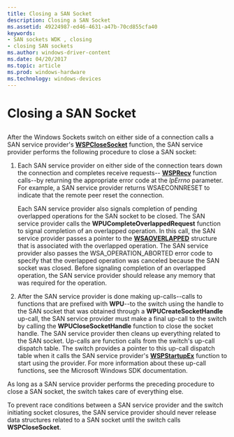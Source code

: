 ```yaml
---
title: Closing a SAN Socket
description: Closing a SAN Socket
ms.assetid: 49224987-ed46-4631-a47b-70cd855cfa40
keywords:
- SAN sockets WDK , closing
- closing SAN sockets
ms.author: windows-driver-content
ms.date: 04/20/2017
ms.topic: article
ms.prod: windows-hardware
ms.technology: windows-devices
---
```


# Closing a SAN Socket


## <a href="" id="ddk-closing-a-san-socket-ng"></a>


After the Windows Sockets switch on either side of a connection calls a SAN service provider's [**WSPCloseSocket**](https://msdn.microsoft.com/library/windows/hardware/ff566273) function, the SAN service provider performs the following procedure to close a SAN socket:

1.  Each SAN service provider on either side of the connection tears down the connection and completes receive requests-- [**WSPRecv**](https://msdn.microsoft.com/library/windows/hardware/ff566309) function calls--by returning the appropriate error code at the *lpErrno* parameter. For example, a SAN service provider returns WSAECONNRESET to indicate that the remote peer reset the connection.

    Each SAN service provider also signals completion of pending overlapped operations for the SAN socket to be closed. The SAN service provider calls the **WPUCompleteOverlappedRequest** function to signal completion of an overlapped operation. In this call, the SAN service provider passes a pointer to the [**WSAOVERLAPPED**](https://msdn.microsoft.com/library/windows/hardware/ff565952) structure that is associated with the overlapped operation. The SAN service provider also passes the WSA\_OPERATION\_ABORTED error code to specify that the overlapped operation was canceled because the SAN socket was closed. Before signaling completion of an overlapped operation, the SAN service provider should release any memory that was required for the operation.

2.  After the SAN service provider is done making up-calls--calls to functions that are prefixed with **WPU**--to the switch using the handle to the SAN socket that was obtained through a **WPUCreateSocketHandle** up-call, the SAN service provider must make a final up-call to the switch by calling the **WPUCloseSocketHandle** function to close the socket handle. The SAN service provider then cleans up everything related to the SAN socket. Up-calls are function calls from the switch's up-call dispatch table. The switch provides a pointer to this up-call dispatch table when it calls the SAN service provider's [**WSPStartupEx**](https://msdn.microsoft.com/library/windows/hardware/ff566321) function to start using the provider. For more information about these up-call functions, see the Microsoft Windows SDK documentation.

As long as a SAN service provider performs the preceding procedure to close a SAN socket, the switch takes care of everything else.

To prevent race conditions between a SAN service provider and the switch initiating socket closures, the SAN service provider should never release data structures related to a SAN socket until the switch calls **WSPCloseSocket**.

 

 





